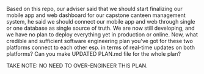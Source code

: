 Based on this repo, our adviser said that we should start finalizing our mobile app and web dashboard for our capstone canteen management system, he said we should connect our mobile app and web through single or one database as single source of truth. We are now still developing, and we have no plan to deploy everything yet in production or online. Now, what credible and sufficient software engineering plan you've got for these two platforms connect to each other esp. in terms of real-time updates on both platforms? Can you make UPDATED PLAN.md file for the whole plan?

TAKE NOTE: NO NEED TO OVER-ENGINEER THIS PLAN.

